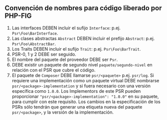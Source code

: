 Convención de nombres para código liberado por PHP-FIG
------------------------------------------------------

1. Las interfaces DEBEN incluir el sufijo `Interface`: p.ej. `Psr\Foo\BarInterface`.
2. Las clases abstractas `Abstract` DEBEN incluir el prefijo `Abstract`: p.ej. `Psr\Foo\AbstractBar`.
3. Los Traits DEBEN incluir el sufijo `Trait`: p.ej. `Psr\Foo\BarTrait`.
4. PSR-0, 1 y 2 DEBE ser seguido.
5. El nombre del paquete del proveedor DEBE ser `Psr`.
6. DEBE existir un paquete de segundo nivel `paquete/segundo-nivel` en relación con el PSR
   que cubre el código.
7. El paquete de `Composer` DEBE llamarse `psr/<paquete>` p.ej. `psr/log`. Si requiere una
   implementación como un paquete virtual DEBE nombrarse `psr/<package>-implementation` y si
   fuera necesario con una versión específica como `1.0.0`. Los Implementors de este PSR
   pueden proporcionar `"psr/<package>-implementation": "1.0.0"` en su paquete, para cumplir
   con este requisito. Los cambios en la especificación de los PSRs sólo tendrán que generar
   una etiqueta nueva del paquete `psr/<package>`, y la versión de la implementación.

